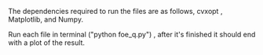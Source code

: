 The dependencies required to run the files are as follows, cvxopt , Matplotlib,  and Numpy.

Run each file in terminal ("python foe_q.py") , after it's finished it should end with a plot of the result.
